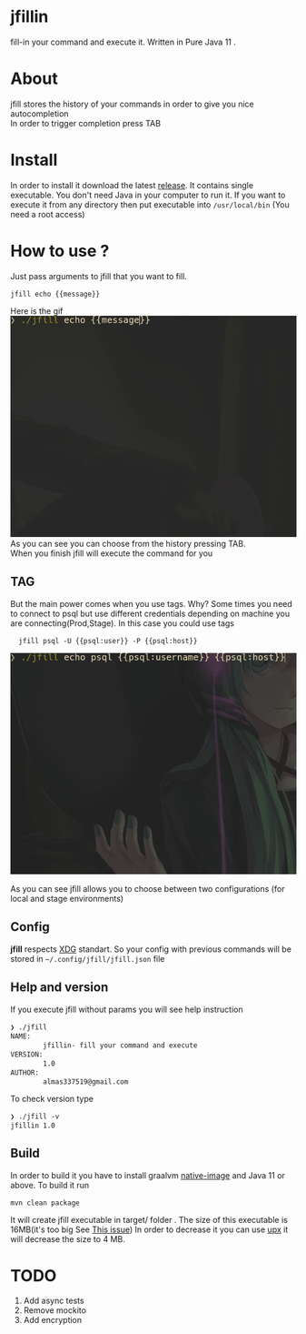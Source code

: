 # jfillin
 fill-in your command and execute it. Written in Pure Java 11 .

# About
jfill stores the history of your commands in order to give you nice autocompletion\
In order to trigger completion press TAB

# Install
In order to install it download the latest [release](https://github.com/strogiyotec/jfillin/releases/tag/1).
It contains single executable. You don't need Java in your computer to run it.
If you want to execute it from any directory then put executable into `/usr/local/bin` (You need a root access)
 
# How to use ? 

Just pass arguments to jfill that you want to fill.

```
jfill echo {{message}} 
```

Here is the gif\
![Gif1](https://raw.githubusercontent.com/strogiyotec/jfillin/master/images/notTag.gif) \
As you can see you can choose from the history pressing TAB.\
When you finish jfill will execute the command for you

## TAG
But the main power comes when you use tags. Why?
Some times you need to connect to psql but use different credentials depending
on machine you are connecting(Prod,Stage).
In this case you could use tags

```
  jfill psql -U {{psql:user}} -P {{psql:host}}
```

![Gif1](https://raw.githubusercontent.com/strogiyotec/jfillin/master/images/tag.gif)

As you can see jfill allows you to choose between two configurations (for local and stage environments)

## Config

**jfill** respects [XDG](https://specifications.freedesktop.org/basedir-spec/basedir-spec-latest.html) standart. So your config 
with previous commands will be stored in `~/.config/jfill/jfill.json` file

## Help and version
If you execute jfill without params you will see help instruction

```
❯ ./jfill 
NAME:
        jfillin- fill your command and execute
VERSION:
        1.0
AUTHOR:
        almas337519@gmail.com

```

To check version type

```
❯ ./jfill -v
jfillin 1.0
```

## Build
In order to build it you have to install graalvm [native-image](https://www.graalvm.org/docs/reference-manual/native-image/) and Java 11 or above.
To build it run 
```
mvn clean package
```
It will create jfill executable in target/ folder . The size of this executable is 16MB(it's too big See [This issue](https://github.com/oracle/graal/issues/287))
In order to decrease it you can use [upx](https://github.com/upx/upx) it will decrease the size to 4 MB.

# TODO
1. Add async tests
2. Remove mockito
3. Add encryption
